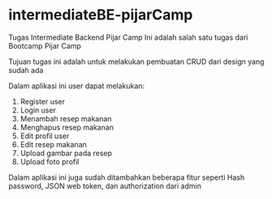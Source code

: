 # intermediateBE-pijarCamp
Tugas Intermediate Backend Pijar Camp
Ini adalah salah satu tugas dari Bootcamp Pijar Camp

Tujuan tugas ini adalah untuk melakukan pembuatan CRUD dari design yang sudah ada

Dalam aplikasi ini user dapat melakukan:

1. Register user
2. Login user
3. Menambah resep makanan
3. Menghapus resep makanan
4. Edit profil user 
5. Edit resep makanan
6. Upload gambar pada resep
7. Upload foto profil

Dalam aplikasi ini juga sudah ditambahkan beberapa fitur seperti Hash password, JSON web token, dan authorization dari admin

